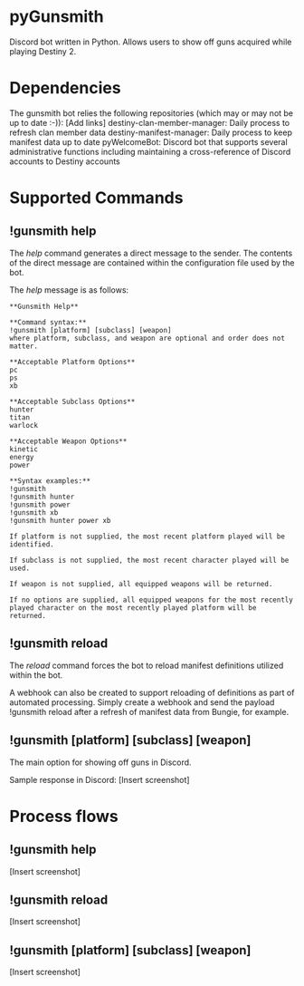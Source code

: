 # pyGunsmith
Discord bot written in Python. Allows users to show off guns acquired while playing Destiny 2.

# Dependencies
The gunsmith bot relies the following repositories (which may or may not be up to date :-)):
[Add links]
destiny-clan-member-manager: Daily process to refresh clan member data
destiny-manifest-manager: Daily process to keep manifest data up to date
pyWelcomeBot: Discord bot that supports several administrative functions including maintaining a cross-reference of Discord accounts to Destiny accounts

# Supported Commands

## !gunsmith help
The *help* command generates a direct message to the sender. The contents of the direct message are contained within the configuration file used by the bot.

The *help* message is as follows:
```
**Gunsmith Help**

**Command syntax:**
!gunsmith [platform] [subclass] [weapon]
where platform, subclass, and weapon are optional and order does not matter.

**Acceptable Platform Options**
pc
ps
xb

**Acceptable Subclass Options**
hunter
titan
warlock

**Acceptable Weapon Options**
kinetic
energy
power

**Syntax examples:**
!gunsmith
!gunsmith hunter
!gunsmith power
!gunsmith xb
!gunsmith hunter power xb

If platform is not supplied, the most recent platform played will be identified.

If subclass is not supplied, the most recent character played will be used.

If weapon is not supplied, all equipped weapons will be returned.

If no options are supplied, all equipped weapons for the most recently played character on the most recently played platform will be returned.
```

## !gunsmith reload
The *reload* command forces the bot to reload manifest definitions utilized within the bot.

A webhook can also be created to support reloading of definitions as part of automated processing. Simply create a webhook and send the payload !gunsmith reload after a refresh of manifest data from Bungie, for example.

## !gunsmith [platform] [subclass] [weapon]
The main option for showing off guns in Discord.

Sample response in Discord:
[Insert screenshot]

# Process flows

## !gunsmith help
[Insert screenshot]

## !gunsmith reload
[Insert screenshot]

## !gunsmith [platform] [subclass] [weapon]
[Insert screenshot]
